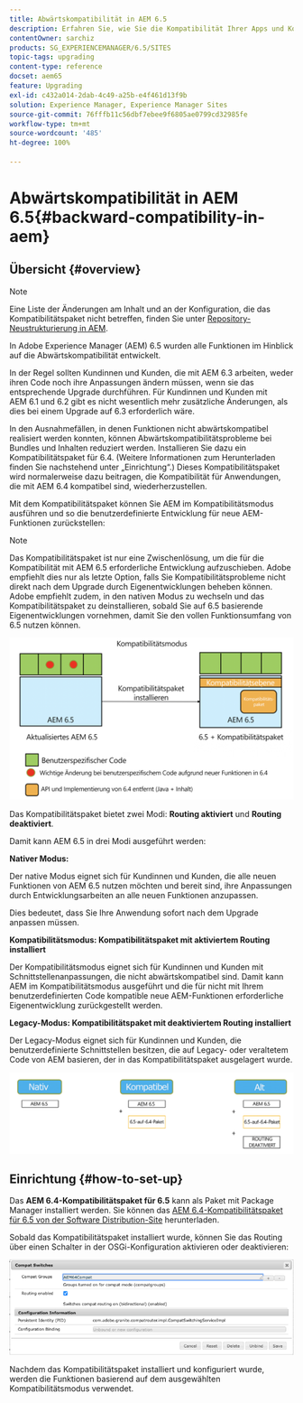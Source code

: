 ```yaml
---
title: Abwärtskompatibilität in AEM 6.5
description: Erfahren Sie, wie Sie die Kompatibilität Ihrer Apps und Konfigurationen mit Adobe Experience Manager (AEM) 6.5 sicherstellen.
contentOwner: sarchiz
products: SG_EXPERIENCEMANAGER/6.5/SITES
topic-tags: upgrading
content-type: reference
docset: aem65
feature: Upgrading
exl-id: c432a014-2dab-4c49-a25b-e4f461d13f9b
solution: Experience Manager, Experience Manager Sites
source-git-commit: 76fffb11c56dbf7ebee9f6805ae0799cd32985fe
workflow-type: tm+mt
source-wordcount: '485'
ht-degree: 100%

---
```


# Abwärtskompatibilität in AEM 6.5{#backward-compatibility-in-aem}

## Übersicht {#overview}

>[!NOTE]
>
>Eine Liste der Änderungen am Inhalt und an der Konfiguration, die das Kompatibilitätspaket nicht betreffen, finden Sie unter [Repository-Neustrukturierung in AEM](/help/sites-deploying/repository-restructuring.md).

In Adobe Experience Manager (AEM) 6.5 wurden alle Funktionen im Hinblick auf die Abwärtskompatibilität entwickelt.

In der Regel sollten Kundinnen und Kunden, die mit AEM 6.3 arbeiten, weder ihren Code noch ihre Anpassungen ändern müssen, wenn sie das entsprechende Upgrade durchführen. Für Kundinnen und Kunden mit AEM 6.1 und 6.2 gibt es nicht wesentlich mehr zusätzliche Änderungen, als dies bei einem Upgrade auf 6.3 erforderlich wäre.

In den Ausnahmefällen, in denen Funktionen nicht abwärtskompatibel realisiert werden konnten, können Abwärtskompatibilitätsprobleme bei Bundles und Inhalten reduziert werden. Installieren Sie dazu ein Kompatibilitätspaket für 6.4. (Weitere Informationen zum Herunterladen finden Sie nachstehend unter „Einrichtung“.) Dieses Kompatibilitätspaket wird normalerweise dazu beitragen, die Kompatibilität für Anwendungen, die mit AEM 6.4 kompatibel sind, wiederherzustellen.

Mit dem Kompatibilitätspaket können Sie AEM im Kompatibilitätsmodus ausführen und so die benutzerdefinierte Entwicklung für neue AEM-Funktionen zurückstellen:

>[!NOTE]
>
>Das Kompatibilitätspaket ist nur eine Zwischenlösung, um die für die Kompatibilität mit AEM 6.5 erforderliche Entwicklung aufzuschieben. Adobe empfiehlt dies nur als letzte Option, falls Sie Kompatibilitätsprobleme nicht direkt nach dem Upgrade durch Eigenentwicklungen beheben können. Adobe empfiehlt zudem, in den nativen Modus zu wechseln und das Kompatibilitätspaket zu deinstallieren, sobald Sie auf 6.5 basierende Eigenentwicklungen vornehmen, damit Sie den vollen Funktionsumfang von 6.5 nutzen können.

![sase](assets/sase.png)

Das Kompatibilitätspaket bietet zwei Modi: **Routing aktiviert** und **Routing deaktiviert**.

Damit kann AEM 6.5 in drei Modi ausgeführt werden:

**Nativer Modus:**

Der native Modus eignet sich für Kundinnen und Kunden, die alle neuen Funktionen von AEM 6.5 nutzen möchten und bereit sind, ihre Anpassungen durch Entwicklungsarbeiten an alle neuen Funktionen anzupassen.

Dies bedeutet, dass Sie Ihre Anwendung sofort nach dem Upgrade anpassen müssen.

**Kompatibilitätsmodus: Kompatibilitätspaket mit aktiviertem Routing installiert**

Der Kompatibilitätsmodus eignet sich für Kundinnen und Kunden mit Schnittstellenanpassungen, die nicht abwärtskompatibel sind. Damit kann AEM im Kompatibilitätsmodus ausgeführt und die für nicht mit Ihrem benutzerdefinierten Code kompatible neue AEM-Funktionen erforderliche Eigenentwicklung zurückgestellt werden.

**Legacy-Modus: Kompatibilitätspaket mit deaktiviertem Routing installiert**

Der Legacy-Modus eignet sich für Kundinnen und Kunden, die benutzerdefinierte Schnittstellen besitzen, die auf Legacy- oder veraltetem Code von AEM basieren, der in das Kompatibilitätspaket ausgelagert wurde.

![sapte](assets/sapte.png)

## Einrichtung {#how-to-set-up}

Das **AEM 6.4-Kompatibilitätspaket für 6.5** kann als Paket mit Package Manager installiert werden. Sie können das [AEM 6.4-Kompatibilitätspaket für 6.5 von der Software Distribution-Site](https://experience.adobe.com/#/downloads/content/software-distribution/en/aem.html?fulltext=compat*&amp;orderby=%40jcr%3Acontent%2Fjcr%3AlastModified&amp;orderby.sort=desc&amp;layout=list&amp;p.offset=0&amp;p.limit=20&amp;package=%2Fcontent%2Fsoftware-distribution%2Fen%2Fdetails.html%2Fcontent%2Fdam%2Faem%2Fpublic%2Fadobe%2Fpackages%2Fcq650%2Fcompatpack%2Faem-compat-cq65-to-cq64) herunterladen.

Sobald das Kompatibilitätspaket installiert wurde, können Sie das Routing über einen Schalter in der OSGi-Konfiguration aktivieren oder deaktivieren:

![Schalter für Kompatibilität](assets/compat-switches.png)

Nachdem das Kompatibilitätspaket installiert und konfiguriert wurde, werden die Funktionen basierend auf dem ausgewählten Kompatibilitätsmodus verwendet.
